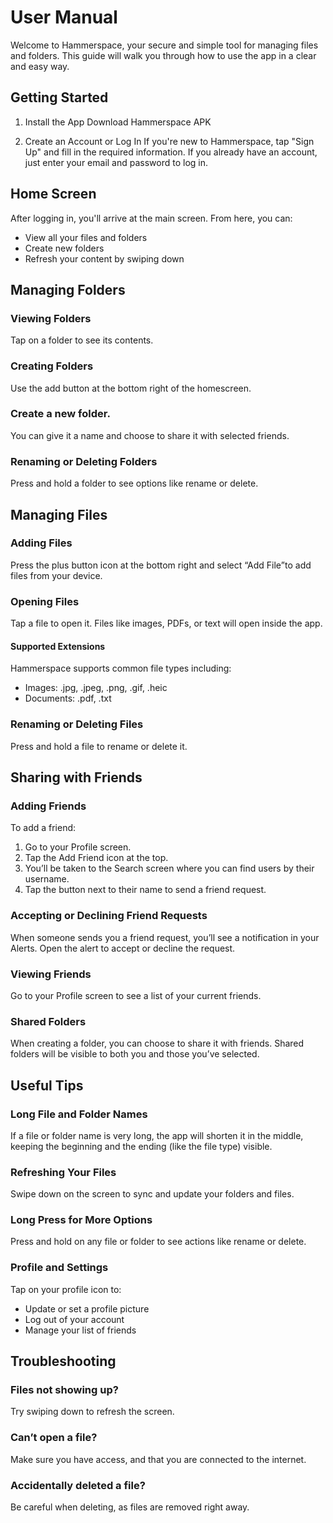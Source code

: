 # User Manual
Welcome to Hammerspace, your secure and simple tool for managing files and folders. This guide will walk you through how to use the app in a clear and easy way.

## Getting Started
1. Install the App
Download Hammerspace APK

2. Create an Account or Log In
If you're new to Hammerspace, tap "Sign Up" and fill in the required information.
If you already have an account, just enter your email and password to log in.

## Home Screen
After logging in, you'll arrive at the main screen. From here, you can:
* View all your files and folders
* Create new folders
* Refresh your content by swiping down

## Managing Folders
### Viewing Folders
Tap on a folder to see its contents.

### Creating Folders
Use the add button at the bottom right of the homescreen. 

### Create a new folder. 
You can give it a name and choose to share it with selected friends.

### Renaming or Deleting Folders
Press and hold a folder to see options like rename or delete.

## Managing Files
### Adding Files

Press the plus button icon at the bottom right  and select “Add File”to add files from your device.

### Opening Files
Tap a file to open it.
Files like images, PDFs, or text will open inside the app.

#### Supported Extensions
Hammerspace supports common file types including:
* Images: .jpg, .jpeg, .png, .gif, .heic
* Documents: .pdf, .txt

### Renaming or Deleting Files
Press and hold a file to rename or delete it.

## Sharing with Friends
### Adding Friends
To add a friend:
1. Go to your Profile screen.
2. Tap the Add Friend icon at the top.
3. You’ll be taken to the Search screen where you can find users by their username.
4. Tap the button next to their name to send a friend request.

### Accepting or Declining Friend Requests
When someone sends you a friend request, you’ll see a notification in your Alerts.
Open the alert to accept or decline the request.

### Viewing Friends
Go to your Profile screen to see a list of your current friends.

### Shared Folders
When creating a folder, you can choose to share it with friends.
Shared folders will be visible to both you and those you’ve selected.

## Useful Tips
### Long File and Folder Names
If a file or folder name is very long, the app will shorten it in the middle, keeping the beginning and the ending (like the file type) visible.

### Refreshing Your Files
Swipe down on the screen to sync and update your folders and files.

### Long Press for More Options
Press and hold on any file or folder to see actions like rename or delete.

### Profile and Settings
Tap on your profile icon to:
* Update or set a profile picture
* Log out of your account
* Manage your list of friends

## Troubleshooting
### Files not showing up?
Try swiping down to refresh the screen.

### Can’t open a file?
Make sure you have access, and that you are connected to the internet.

### Accidentally deleted a file?
Be careful when deleting, as files are removed right away.
